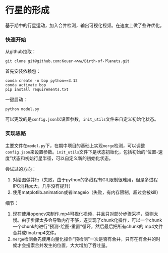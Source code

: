 # 行星的形成
基于期中的行星运动，加入合并检测，输出可视化视频。在速度上做了些许优化。

### 快速开始
从github拉取：
~~~
git clone git@github.com:Kouer-www/Birth-of-Planets.git
~~~

首先安装依赖包：
~~~
conda create -n bop python==3.12
conda activate bop
pip install requirements.txt
~~~

一键启动：
~~~
python model.py
~~~

可以更改的是`config.json`以设置参数，`init_utils`文件来自定义初始化状态。

### 实现思路
主要文件在`model.py`下，在期中项目的基础上实现`merge`检测，可以调整`config.json`来设置参数。`init_utils`文件下是状态初始化，包括初始的“位置-速度”状态和初始行星半径，可以自定义新的初始化状态。

尝试过的方向：
1. 对绘图做并行（失败，由于python的多线程有GIL限制很难用，但是多进程IPC消耗太大，几乎没有提升）
2. 使用matplotlib.animation或者imageio（失败，有内存限制，超过会被kill）

细节：
1. 现在使用opencv来制作.mp4可视化视频，并且只对部分步骤采样，否则太慢。由于步骤太多会导致内存不够，遂实现了chunk化操作，可以一个chunk一个chunk的进行“预测-绘图-重置”循环，然后最后把所有chunk的.mp4文件合并成final.mp4文件。
2. `merge`检测会先使用向量化操作“预检测”一次是否有合并，只有在有合并的时候才会搜索合并发生的位置，大大增加了吞吐量。